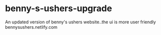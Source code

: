 # benny-s-ushers-upgrade
An updated version of benny's ushers website..the ui is more user friendly
bennysushers.netlify.com
